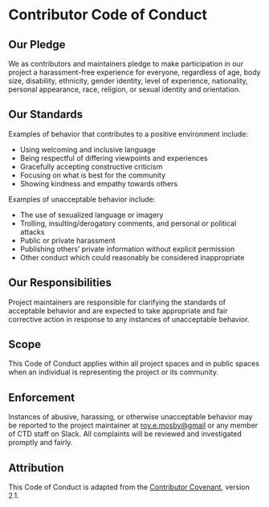 # Contributor Code of Conduct

## Our Pledge

We as contributors and maintainers pledge to make participation in our project a harassment-free experience for everyone, regardless of age, body size, disability, ethnicity, gender identity, level of experience, nationality, personal appearance, race, religion, or sexual identity and orientation.

## Our Standards

Examples of behavior that contributes to a positive environment include:

- Using welcoming and inclusive language
- Being respectful of differing viewpoints and experiences
- Gracefully accepting constructive criticism
- Focusing on what is best for the community
- Showing kindness and empathy towards others

Examples of unacceptable behavior include:

- The use of sexualized language or imagery
- Trolling, insulting/derogatory comments, and personal or political attacks
- Public or private harassment
- Publishing others’ private information without explicit permission
- Other conduct which could reasonably be considered inappropriate

## Our Responsibilities

Project maintainers are responsible for clarifying the standards of acceptable behavior and are expected to take appropriate and fair corrective action in response to any instances of unacceptable behavior.

## Scope

This Code of Conduct applies within all project spaces and in public spaces when an individual is representing the project or its community.

## Enforcement

Instances of abusive, harassing, or otherwise unacceptable behavior may be reported to the project maintainer at [roy.e.mosby@gmail](mailto:roy.e.mosby@gmail.com) or any member of CTD staff on Slack. All complaints will be reviewed and investigated promptly and fairly.

## Attribution

This Code of Conduct is adapted from the [Contributor Covenant](https://www.contributor-covenant.org/), version 2.1.
